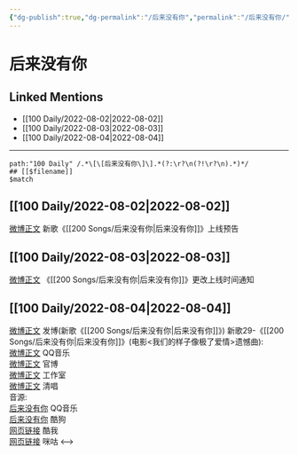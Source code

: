 ```yaml
---
{"dg-publish":true,"dg-permalink":"/后来没有你","permalink":"/后来没有你/","created":"2022-12-07T15:36:37.000+08:00","updated":"2023-04-10T15:35:27.000+08:00"}
---
```


# 后来没有你

## Linked Mentions
- [[100 Daily/2022-08-02\|2022-08-02]]
- [[100 Daily/2022-08-03\|2022-08-03]]
- [[100 Daily/2022-08-04\|2022-08-04]]


---

```expander
path:"100 Daily" /.*\[\[后来没有你\]\].*(?:\r?\n(?!\r?\n).*)*/
## [[$filename]]
$match
```
## [[100 Daily/2022-08-02\|2022-08-02]]
[微博正文](https://m.weibo.cn/5248300719/4797943405875711) 新歌《[[200 Songs/后来没有你\|后来没有你]]》上线预告
## [[100 Daily/2022-08-03\|2022-08-03]]
[微博正文](https://m.weibo.cn/5248300719/4797943405875711) 《[[200 Songs/后来没有你\|后来没有你]]》更改上线时间通知
## [[100 Daily/2022-08-04\|2022-08-04]]
[微博正文](https://m.weibo.cn/1736988591/4798685605530796) 发博(新歌《[[200 Songs/后来没有你\|后来没有你]]》)
新歌29-《[[200 Songs/后来没有你\|后来没有你]]》(电影<我们的样子像极了爱情>遗憾曲):  
[微博正文](https://m.weibo.cn/2169129705/4798681985843996) QQ音乐  
[微博正文](https://m.weibo.cn/1883007604/4798682841746556) 官博  
[微博正文](https://m.weibo.cn/7478855230/4798687983438139) 工作室  
[微博正文](https://m.weibo.cn/1883007604/4798707817513341) 清唱  
音源:  
[后来没有你](https://weibo.cn/sinaurl?u=https%3A%2F%2Fc.y.qq.com%2Fbase%2Ffcgi-bin%2Fu%3F__%3DqEfk7SRlfh4E) QQ音乐  
[后来没有你](https://weibo.cn/sinaurl?u=https%3A%2F%2Ft4.kugou.com%2Fsong.html%3Fid%3DnnhP5dzCV3) 酷狗  
[网页链接](https://weibo.cn/sinaurl?u=https%3A%2F%2Fm.kuwo.cn%2Fyinyue%2F231190535%3Ff%3Dip%26t%3Dusercopy) 酷我  
[网页链接](https://weibo.cn/sinaurl?u=http%3A%2F%2Fc.migu.cn%2F00f6Zt%3Fifrom%3D1b76acd32992bef37af701a4218bfc61) 咪咕
<-->